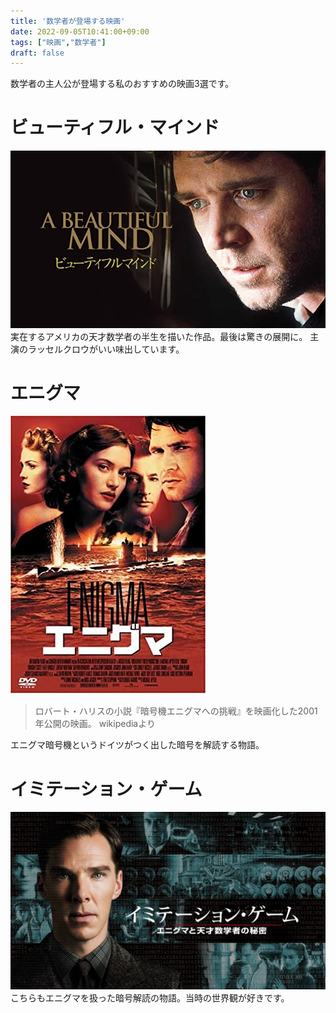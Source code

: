 ```yaml
---
title: '数学者が登場する映画'
date: 2022-09-05T10:41:00+09:00
tags: ["映画","数学者"]
draft: false
---
```


数学者の主人公が登場する私のおすすめの映画3選です。

# ビューティフル・マインド
![](./images/beautiful_mind.jpg)  
実在するアメリカの天才数学者の半生を描いた作品。最後は驚きの展開に。
主演のラッセルクロウがいい味出しています。

# エニグマ
![](./images/enigma.jpg)  
> ロバート・ハリスの小説『暗号機エニグマへの挑戦』を映画化した2001年公開の映画。
> wikipediaより

エニグマ暗号機というドイツがつく出した暗号を解読する物語。

# イミテーション・ゲーム
![](./images/imitation_game.jpg)  
こちらもエニグマを扱った暗号解読の物語。当時の世界観が好きです。
